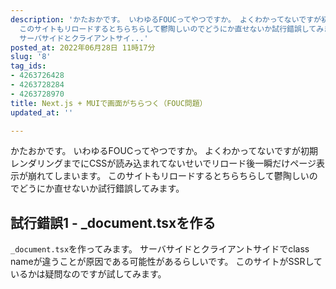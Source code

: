 ```yaml
---
description: 'かたおかです。 いわゆるFOUCってやつですか。 よくわかってないですが初期レンダリングまでにCSSが読み込まれてないせいでリロード後一瞬だけページ表示が崩れてしまいます。
  このサイトもリロードするとちらちらして鬱陶しいのでどうにか直せないか試行錯誤してみます。  ## 試行錯誤1 - _document.tsxを作る `_document.tsx`を作ってみます。
  サーバサイドとクライアントサイ...'
posted_at: 2022年06月28日 11時17分
slug: '8'
tag_ids:
- 4263726428
- 4263728284
- 4263728970
title: Next.js + MUIで画面がちらつく（FOUC問題）
updated_at: ''

---
```

かたおかです。
いわゆるFOUCってやつですか。
よくわかってないですが初期レンダリングまでにCSSが読み込まれてないせいでリロード後一瞬だけページ表示が崩れてしまいます。
このサイトもリロードするとちらちらして鬱陶しいのでどうにか直せないか試行錯誤してみます。

## 試行錯誤1 - _document.tsxを作る
`_document.tsx`を作ってみます。
サーバサイドとクライアントサイドでclass nameが違うことが原因である可能性があるらしいです。
このサイトがSSRしているかは疑問なのですが試してみます。

